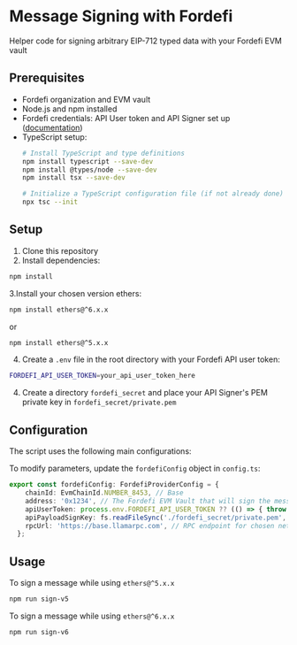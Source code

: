 # Message Signing with Fordefi

Helper code for signing arbitrary EIP-712 typed data with your Fordefi EVM vault

## Prerequisites

- Fordefi organization and EVM vault
- Node.js and npm installed
- Fordefi credentials: API User token and API Signer set up ([documentation](https://docs.fordefi.com/developers/program-overview))
- TypeScript setup:
  ```bash
  # Install TypeScript and type definitions
  npm install typescript --save-dev
  npm install @types/node --save-dev
  npm install tsx --save-dev
  
  # Initialize a TypeScript configuration file (if not already done)
  npx tsc --init
  ```

## Setup

1. Clone this repository
2. Install dependencies:
```bash
npm install
```
3.Install your chosen version ethers:
```bash
npm install ethers@^6.x.x
```
or 
```bash
npm install ethers@^5.x.x
```
4. Create a `.env` file in the root directory with your Fordefi API user token:
```bash
FORDEFI_API_USER_TOKEN=your_api_user_token_here
```

4. Create a directory `fordefi_secret` and place your API Signer's PEM private key in `fordefi_secret/private.pem`

## Configuration

The script uses the following main configurations:

To modify parameters, update the `fordefiConfig` object in `config.ts`:

```typescript
export const fordefiConfig: FordefiProviderConfig = {
    chainId: EvmChainId.NUMBER_8453, // Base
    address: '0x1234', // The Fordefi EVM Vault that will sign the message
    apiUserToken: process.env.FORDEFI_API_USER_TOKEN ?? (() => { throw new Error('FORDEFI_API_USER_TOKEN is not set'); })(), // your Fordefi API User Access Token 
    apiPayloadSignKey: fs.readFileSync('./fordefi_secret/private.pem', 'utf8') ?? (() => { throw new Error('PEM_PRIVATE_KEY is not set'); })(), // your Fordefi API User Private Key 
    rpcUrl: 'https://base.llamarpc.com', // RPC endpoint for chosen network
  };
```

## Usage

To sign a message while using `ethers@^5.x.x`
```bash
npm run sign-v5
```
To sign a message while using `ethers@^6.x.x`
```bash
npm run sign-v6
```

